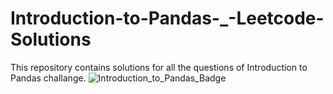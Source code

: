 # Introduction-to-Pandas-_-Leetcode-Solutions
This repository contains solutions for all the questions of Introduction to Pandas challange.
![Introduction_to_Pandas_Badge](https://github.com/2003UJAN/Introduction-to-Pandas-_-Leetcode-Solutions/assets/113442287/82e10277-2519-4da4-a60d-ea58e317bfe1)
